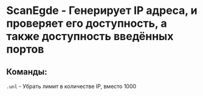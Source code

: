 # ScanEgde - Генерирует IP адреса, и проверяет его доступность, а также доступность введённых портов

## Команды:
`.unl` - Убрать лимит в количестве IP, вместо 1000
